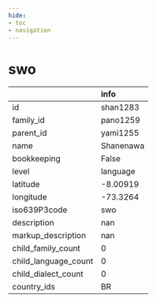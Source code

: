 ```yaml
---
hide:
- toc
- navigation
---
```

# swo
|                      | info      |
|:---------------------|:----------|
| id                   | shan1283  |
| family_id            | pano1259  |
| parent_id            | yami1255  |
| name                 | Shanenawa |
| bookkeeping          | False     |
| level                | language  |
| latitude             | -8.00919  |
| longitude            | -73.3264  |
| iso639P3code         | swo       |
| description          | nan       |
| markup_description   | nan       |
| child_family_count   | 0         |
| child_language_count | 0         |
| child_dialect_count  | 0         |
| country_ids          | BR        |